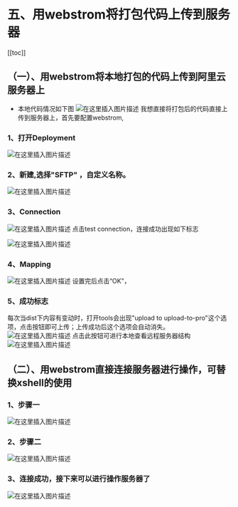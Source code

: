 # 五、用webstrom将打包代码上传到服务器
[[toc]]
## （一）、用webstrom将本地打包的代码上传到阿里云服务器上
+ 本地代码情况如下图
![在这里插入图片描述](https://img-blog.csdnimg.cn/20190626183053227.png?x-oss-process=image/watermark,type_ZmFuZ3poZW5naGVpdGk,shadow_10,text_aHR0cHM6Ly9ibG9nLmNzZG4ubmV0L3NpbmF0XzM2MTQ2Nzc2,size_16,color_FFFFFF,t_70)
我想直接将打包后的代码直接上传到服务器上，首先要配置webstrom,
### 1、打开Deployment
![在这里插入图片描述](https://img-blog.csdnimg.cn/20190626183249852.png?x-oss-process=image/watermark,type_ZmFuZ3poZW5naGVpdGk,shadow_10,text_aHR0cHM6Ly9ibG9nLmNzZG4ubmV0L3NpbmF0XzM2MTQ2Nzc2,size_16,color_FFFFFF,t_70)
### 2、新建,选择"SFTP" ，自定义名称。
![在这里插入图片描述](https://img-blog.csdnimg.cn/20190626184132709.png?x-oss-process=image/watermark,type_ZmFuZ3poZW5naGVpdGk,shadow_10,text_aHR0cHM6Ly9ibG9nLmNzZG4ubmV0L3NpbmF0XzM2MTQ2Nzc2,size_16,color_FFFFFF,t_70)
### 3、Connection
![在这里插入图片描述](https://img-blog.csdnimg.cn/20190626183547413.png?x-oss-process=image/watermark,type_ZmFuZ3poZW5naGVpdGk,shadow_10,text_aHR0cHM6Ly9ibG9nLmNzZG4ubmV0L3NpbmF0XzM2MTQ2Nzc2,size_16,color_FFFFFF,t_70)
点击test connection，连接成功出现如下标志

![在这里插入图片描述](https://img-blog.csdnimg.cn/20190626183628188.png)

### 4、Mapping
![在这里插入图片描述](https://img-blog.csdnimg.cn/20190626183723733.png?x-oss-process=image/watermark,type_ZmFuZ3poZW5naGVpdGk,shadow_10,text_aHR0cHM6Ly9ibG9nLmNzZG4ubmV0L3NpbmF0XzM2MTQ2Nzc2,size_16,color_FFFFFF,t_70)
设置完后点击“OK”，
### 5、成功标志

每次当dist下内容有变动时，打开tools会出现"upload to upload-to-pro"这个选项，点击按钮即可上传；上传成功后这个选项会自动消失。
![在这里插入图片描述](https://img-blog.csdnimg.cn/20190626183925358.png?x-oss-process=image/watermark,type_ZmFuZ3poZW5naGVpdGk,shadow_10,text_aHR0cHM6Ly9ibG9nLmNzZG4ubmV0L3NpbmF0XzM2MTQ2Nzc2,size_16,color_FFFFFF,t_70)
点击此按钮可进行本地查看远程服务器结构
![在这里插入图片描述](https://img-blog.csdnimg.cn/20190626185533201.png?x-oss-process=image/watermark,type_ZmFuZ3poZW5naGVpdGk,shadow_10,text_aHR0cHM6Ly9ibG9nLmNzZG4ubmV0L3NpbmF0XzM2MTQ2Nzc2,size_16,color_FFFFFF,t_70)




## （二）、用webstrom直接连接服务器进行操作，可替换xshell的使用

###  1、步骤一
![在这里插入图片描述](https://img-blog.csdnimg.cn/20190626190510811.png?x-oss-process=image/watermark,type_ZmFuZ3poZW5naGVpdGk,shadow_10,text_aHR0cHM6Ly9ibG9nLmNzZG4ubmV0L3NpbmF0XzM2MTQ2Nzc2,size_16,color_FFFFFF,t_70)
### 2、步骤二
![在这里插入图片描述](https://img-blog.csdnimg.cn/20190626190609472.png?x-oss-process=image/watermark,type_ZmFuZ3poZW5naGVpdGk,shadow_10,text_aHR0cHM6Ly9ibG9nLmNzZG4ubmV0L3NpbmF0XzM2MTQ2Nzc2,size_16,color_FFFFFF,t_70)
### 3、连接成功，接下来可以进行操作服务器了
![在这里插入图片描述](https://img-blog.csdnimg.cn/20190626190901419.png?x-oss-process=image/watermark,type_ZmFuZ3poZW5naGVpdGk,shadow_10,text_aHR0cHM6Ly9ibG9nLmNzZG4ubmV0L3NpbmF0XzM2MTQ2Nzc2,size_16,color_FFFFFF,t_70)



